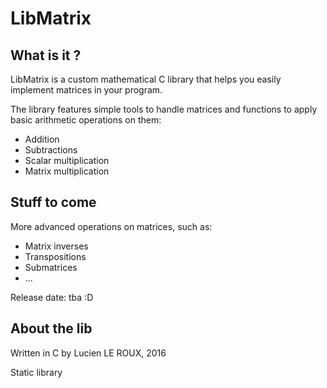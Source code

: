 # LibMatrix

## What is it ?

LibMatrix is a custom mathematical C library that helps you easily implement matrices in your program.

The library features simple tools to handle matrices and functions to apply basic arithmetic operations on them:
* Addition
* Subtractions
* Scalar multiplication
* Matrix multiplication

## Stuff to come

More advanced operations on matrices, such as:
* Matrix inverses
* Transpositions
* Submatrices
* ...

Release date: tba :D

## About the lib

Written in C by Lucien LE ROUX, 2016

Static library
